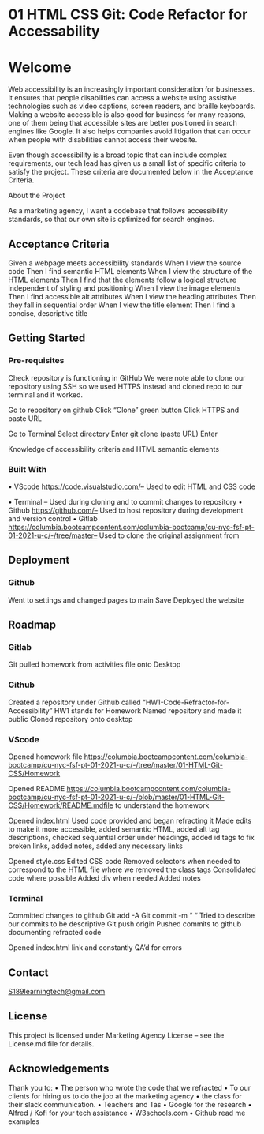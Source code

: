 # 01 HTML CSS Git: Code Refactor for Accessability

# Welcome 

Web accessibility is an increasingly important consideration for businesses. It ensures that people disabilities can access a website using assistive technologies such as video captions, screen readers, and braille keyboards. Making a website accessible is also good for business for many reasons, one of them being that accessible sites are better positioned in search engines like Google. It also helps companies avoid litigation that can occur when people with disabilities cannot access their website. 

Even though accessibility is a broad topic that can include complex requirements, our tech lead has given us a small list of specific criteria to satisfy the project. These criteria are documented below in the Acceptance Criteria. 

About the Project 

As a marketing agency, I want a codebase that follows accessibility standards, so that our own site is optimized for search engines.

## Acceptance Criteria 

Given a webpage meets accessibility standards 
When I view the source code 
Then I find semantic HTML elements 
When I view the structure of the HTML elements 
Then I find that the elements follow a logical structure independent of styling and positioning 
When I view the image elements 
Then I find accessible alt attributes 
When I view the heading attributes 
Then they fall in sequential order 
When I view the title element 
Then I find a concise, descriptive title

## Getting Started 

### Pre-requisites 
Check repository is functioning in GitHub
We were note able to clone our repository using SSH so we used HTTPS instead and cloned repo to our terminal and it worked. 

Go to repository on github
Click “Clone” green button
Click HTTPS and paste URL 

Go to Terminal 
Select directory 
Enter git clone (paste URL)
Enter 

Knowledge of accessibility criteria and HTML semantic elements 

### Built With 
•	VScode https://code.visualstudio.com/– Used to edit HTML and CSS code 

•	Terminal – Used during cloning and to commit changes to repository 
•	Github https://github.com/– Used to host repository during development and version control 
•	Gitlab https://columbia.bootcampcontent.com/columbia-bootcamp/cu-nyc-fsf-pt-01-2021-u-c/-/tree/master– Used to clone the original assignment from  

## Deployment

### Github
Went to settings and changed pages to main
Save
Deployed the website 


## Roadmap 

### Gitlab 
Git pulled homework from activities file onto Desktop 

### Github
Created a repository under Github called “HW1-Code-Refractor-for-Accessibility” 
HW1 stands for Homework 
Named repository and made it public 
Cloned repository onto desktop

### VScode 
Opened homework file https://columbia.bootcampcontent.com/columbia-bootcamp/cu-nyc-fsf-pt-01-2021-u-c/-/tree/master/01-HTML-Git-CSS/Homework

Opened README https://columbia.bootcampcontent.com/columbia-bootcamp/cu-nyc-fsf-pt-01-2021-u-c/-/blob/master/01-HTML-Git-CSS/Homework/README.mdfile 
to understand the homework

Opened index.html 
Used code provided and began refracting it
Made edits to make it more accessible, added semantic HTML, added alt tag descriptions, checked sequential order under headings, added id tags to fix broken links, added notes, added any necessary links

Opened style.css 
Edited CSS code 
Removed selectors when needed to correspond to the HTML file where we removed the class tags
Consolidated code where possible 
Added div when needed 
Added notes 

### Terminal 
Committed changes to github 
Git add -A 
Git commit -m “ “ 
Tried to describe our commits to be descriptive 
Git push origin 
Pushed commits to github documenting refracted code 

Opened index.html link and constantly QA’d for errors 


## Contact 
S189learningtech@gmail.com 

## License 
This project is licensed under Marketing Agency License – see the License.md file for details.

## Acknowledgements 
Thank you to:
•	The person who wrote the code that we refracted 
•	To our clients for hiring us to do the job at the marketing agency 
•	the class for their slack communication.
•	Teachers and Tas
•	Google for the research 
•	Alfred / Kofi for your tech assistance 
•	W3schools.com 
•	Github read me examples 

 
